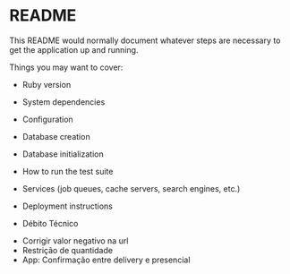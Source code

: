 # README

This README would normally document whatever steps are necessary to get the
application up and running.

Things you may want to cover:

* Ruby version

* System dependencies

* Configuration

* Database creation

* Database initialization

* How to run the test suite

* Services (job queues, cache servers, search engines, etc.)

* Deployment instructions

* Débito Técnico
<ul> 
  <li> Corrigir valor negativo na url </li>
  <li> Restrição de quantidade </li>
  <li> App: Confirmação entre delivery e presencial </li>
</ul>
